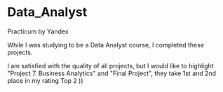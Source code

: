 # Data_Analyst
Practicum by Yandex

While I was studying to be a Data Analyst course, I completed these projects.

I am satisfied with the quality of all projects, but I would like to highlight "Project 7. Business Analytics" and "Final Project", they take 1st and 2nd place in my rating Top 2 ))

